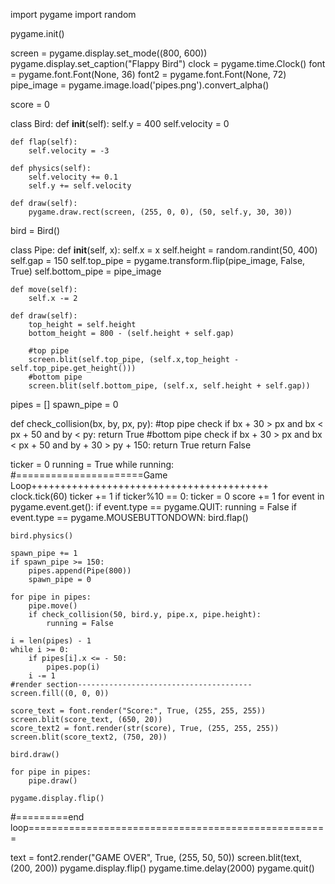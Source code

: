 
import pygame
import random

pygame.init()

screen = pygame.display.set_mode((800, 600))
pygame.display.set_caption("Flappy Bird")
clock = pygame.time.Clock()
font = pygame.font.Font(None, 36)
font2 = pygame.font.Font(None, 72)
pipe_image = pygame.image.load('pipes.png').convert_alpha()


score = 0




class Bird:
    def __init__(self):
        self.y = 400
        self.velocity = 0 

    def flap(self):
        self.velocity = -3

    def physics(self):
        self.velocity += 0.1
        self.y += self.velocity

    def draw(self):
        pygame.draw.rect(screen, (255, 0, 0), (50, self.y, 30, 30))

    
bird = Bird()

class Pipe:
    def __init__(self, x):
        self.x = x
        self.height = random.randint(50, 400)
        self.gap = 150
        self.top_pipe = pygame.transform.flip(pipe_image, False, True)
        self.bottom_pipe = pipe_image
        

    def move(self):
        self.x -= 2

    def draw(self):
        top_height = self.height
        bottom_height = 800 - (self.height + self.gap)
        
        #top pipe
        screen.blit(self.top_pipe, (self.x,top_height - self.top_pipe.get_height()))
        #bottom pipe
        screen.blit(self.bottom_pipe, (self.x, self.height + self.gap))
        
pipes = []
spawn_pipe = 0
       
def check_collision(bx, by, px, py):
    #top pipe check
    if bx + 30 > px and bx < px + 50 and by < py:
        return True
    #bottom pipe check
    if bx + 30 > px and bx < px + 50 and by + 30 > py + 150:
        return True
    return False

ticker = 0
running = True
while running: #======================Game Loop+++++++++++++++++++++++++++++++++++++++++
    clock.tick(60)
    ticker += 1
    if ticker%10 == 0:
        ticker = 0
        score += 1
    for event in pygame.event.get():
        if event.type == pygame.QUIT:
            running = False
        if event.type == pygame.MOUSEBUTTONDOWN:
            bird.flap()
           
    bird.physics()

    spawn_pipe += 1
    if spawn_pipe >= 150:
        pipes.append(Pipe(800))
        spawn_pipe = 0

    for pipe in pipes:
        pipe.move()
        if check_collision(50, bird.y, pipe.x, pipe.height):
            running = False

    i = len(pipes) - 1
    while i >= 0:
        if pipes[i].x <= - 50:
            pipes.pop(i)
        i -= 1
    #render section---------------------------------------
    screen.fill((0, 0, 0))
   
    score_text = font.render("Score:", True, (255, 255, 255))
    screen.blit(score_text, (650, 20))
    score_text2 = font.render(str(score), True, (255, 255, 255))
    screen.blit(score_text2, (750, 20))

    bird.draw()

    for pipe in pipes:
        pipe.draw()

    pygame.display.flip() 
    
#=========end loop====================================================

text = font2.render("GAME OVER", True, (255, 50, 50))
screen.blit(text, (200, 200))
pygame.display.flip()
pygame.time.delay(2000)
pygame.quit()
